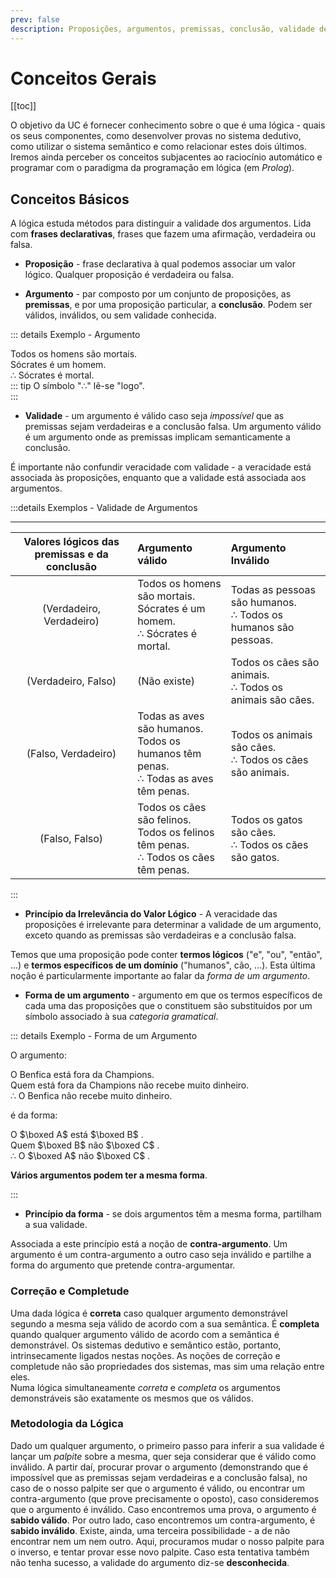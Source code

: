 ```yaml
---
prev: false
description: Proposições, argumentos, premissas, conclusão, validade de um argumento, princípio da irrelevância do valor lógico, forma de um argumento. Metodologia da lógica. Introdução a Lógica Proposicional.
---
```


# Conceitos Gerais

[[toc]]

O objetivo da UC é fornecer conhecimento sobre o que é uma lógica - quais os seus componentes, como desenvolver provas no sistema dedutivo, como utilizar o sistema semântico e como relacionar estes dois últimos. Iremos ainda perceber os conceitos subjacentes ao raciocínio automático e programar com o paradigma da programação em lógica (em _Prolog_).

## Conceitos Básicos

A lógica estuda métodos para distinguir a validade dos argumentos. Lida com **frases declarativas**, frases que fazem uma afirmação, verdadeira ou falsa.

- **Proposição** - frase declarativa à qual podemos associar um valor lógico. Qualquer proposição é verdadeira ou falsa.

- **Argumento** - par composto por um conjunto de proposições, as **premissas**, e por uma proposição particular, a **conclusão**. Podem ser válidos, inválidos, ou sem validade conhecida.

::: details Exemplo - Argumento

Todos os homens são mortais.  
Sócrates é um homem.  
∴ Sócrates é mortal.  
::: tip
O símbolo "∴" lê-se "logo".  
:::

- **Validade** - um argumento é válido caso seja _impossível_ que as premissas sejam verdadeiras e a conclusão falsa. Um argumento válido é um argumento onde as premissas implicam semanticamente a conclusão.

É importante não confundir veracidade com validade - a veracidade está associada às proposições, enquanto que a validade está associada aos argumentos.

:::details Exemplos - Validade de Argumentos

---

| Valores lógicos das premissas e da conclusão | Argumento válido                                                                           | Argumento Inválido                                                |
| :------------------------------------------: | :----------------------------------------------------------------------------------------- | :---------------------------------------------------------------- |
|           (Verdadeiro, Verdadeiro)           | Todos os homens são mortais. <br>Sócrates é um homem. <br>∴ Sócrates é mortal.             | Todas as pessoas são humanos. <br>∴ Todos os humanos são pessoas. |
|             (Verdadeiro, Falso)              | (Não existe)                                                                               | Todos os cães são animais. <br>∴ Todos os animais são cães.       |
|             (Falso, Verdadeiro)              | Todas as aves são humanos. <br> Todos os humanos têm penas. <br>∴ Todas as aves têm penas. | Todos os animais são cães. <br>∴ Todos os cães são animais.       |
|                (Falso, Falso)                | Todos os cães são felinos. <br>Todos os felinos têm penas. <br>∴ Todos os cães têm penas.  | Todos os gatos são cães. <br>∴ Todos os cães são gatos.           |

:::

- **Princípio da Irrelevância do Valor Lógico** - A veracidade das proposições é irrelevante para determinar a validade de um argumento, exceto quando as premissas são verdadeiras e a conclusão falsa.

Temos que uma proposição pode conter **termos lógicos** ("e", "ou", "então", ...) e **termos específicos de um domínio** ("humanos", cão, ...). Esta última noção é particularmente importante ao falar da _forma de um argumento_.

- **Forma de um argumento** - argumento em que os termos específicos de cada uma das proposições que o constituem são substituídos por um símbolo associado à sua _categoria gramatical_.

::: details Exemplo - Forma de um Argumento

O argumento:

O Benfica está fora da Champions.  
Quem está fora da Champions não recebe muito dinheiro.  
∴ O Benfica não recebe muito dinheiro.

é da forma:

O $\boxed A$ está $\boxed B$ .  
Quem $\boxed B$ não $\boxed C$ .  
∴ O $\boxed A$ não $\boxed C$ .

**Vários argumentos podem ter a mesma forma**.

:::

- **Princípio da forma** - se dois argumentos têm a mesma forma, partilham a sua validade.

Associada a este princípio está a noção de **contra-argumento**. Um argumento é um contra-argumento a outro caso seja inválido e partilhe a forma do argumento que pretende contra-argumentar.

### Correção e Completude

Uma dada lógica é **correta** caso qualquer argumento demonstrável segundo a mesma seja válido de acordo com a sua semântica. É **completa** quando qualquer argumento válido de acordo com a semântica é demonstrável. Os sistemas dedutivo e semântico estão, portanto, intrinsecamente ligados nestas noções. As noções de correção e completude não são propriedades dos sistemas, mas sim uma relação entre eles.  
Numa lógica simultaneamente _correta_ e _completa_ os argumentos demonstráveis são exatamente os mesmos que os válidos.

### Metodologia da Lógica

Dado um qualquer argumento, o primeiro passo para inferir a sua validade é lançar um _palpite_ sobre a mesma, quer seja considerar que é válido como inválido.
A partir daí, procurar provar o argumento (demonstrando que é impossível que as premissas sejam verdadeiras e a conclusão falsa), no caso de o nosso palpite ser que o argumento é válido, ou encontrar um contra-argumento (que prove precisamente o oposto), caso consideremos que o argumento é inválido.
Caso encontremos uma prova, o argumento é **sabido válido**.
Por outro lado, caso encontremos um contra-argumento, é **sabido inválido**.
Existe, ainda, uma terceira possibilidade - a de não encontrar nem um nem outro.
Aqui, procuramos mudar o nosso palpite para o inverso, e tentar provar esse novo palpite.
Caso esta tentativa também não tenha sucesso, a validade do argumento diz-se **desconhecida**.
